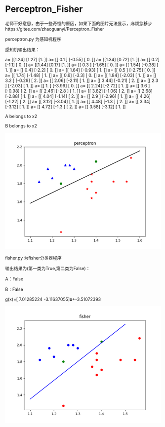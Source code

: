 # Perceptron_Fisher

老师不好意思，由于一些奇怪的原因，如果下面的图片无法显示，麻烦您移步https://gitee.com/zhaoguanyi/Perceptron_Fisher

perceptron.py 为感知机程序

感知机输出结果：

a= [[1.24]
 [1.27]
 [1.  ]]
a= [[ 0.1 ]
 [-0.55]
 [ 0.  ]]
a= [[1.34]
 [0.72]
 [1.  ]]
a= [[ 0.2]
 [-1.1]
 [ 0. ]]
a= [[1.44]
 [0.17]
 [1.  ]]
a= [[ 0.3 ]
 [-1.65]
 [ 0.  ]]
a= [[ 1.54]
 [-0.38]
 [ 1.  ]]
a= [[ 0.4]
 [-2.2]
 [ 0. ]]
a= [[ 1.64]
 [-0.93]
 [ 1.  ]]
a= [[ 0.5 ]
 [-2.75]
 [ 0.  ]]
a= [[ 1.74]
 [-1.48]
 [ 1.  ]]
a= [[ 0.6]
 [-3.3]
 [ 0. ]]
a= [[ 1.84]
 [-2.03]
 [ 1.  ]]
a= [[ 3.2 ]
 [-0.29]
 [ 2.  ]]
a= [[ 2.06]
 [-2.11]
 [ 1.  ]]
a= [[ 3.44]
 [-0.21]
 [ 2.  ]]
a= [[ 2.3 ]
 [-2.03]
 [ 1.  ]]
a= [[ 1.  ]
 [-3.99]
 [ 0.  ]]
a= [[ 2.24]
 [-2.72]
 [ 1.  ]]
a= [[ 3.6 ]
 [-0.98]
 [ 2.  ]]
a= [[ 2.46]
 [-2.8 ]
 [ 1.  ]]
a= [[ 3.82]
 [-1.06]
 [ 2.  ]]
a= [[ 2.68]
 [-2.88]
 [ 1.  ]]
a= [[ 4.04]
 [-1.14]
 [ 2.  ]]
a= [[ 2.9 ]
 [-2.96]
 [ 1.  ]]
a= [[ 4.26]
 [-1.22]
 [ 2.  ]]
a= [[ 3.12]
 [-3.04]
 [ 1.  ]]
a= [[ 4.48]
 [-1.3 ]
 [ 2.  ]]
a= [[ 3.34]
 [-3.12]
 [ 1.  ]]
a= [[ 4.72]
 [-1.3 ]
 [ 2.  ]]
a= [[ 3.58]
 [-3.12]
 [ 1.  ]]
 
A belongs to x2

B belongs to x2

![image](images/perceptron.png)

fisher.py 为fisher分类器程序

输出结果为(第一类为True,第二类为False)：

A：False

B：False

g(x)=[ 7.01285224 -3.11637055]**x**+-3.51072393

![image](images/fisher.png)
